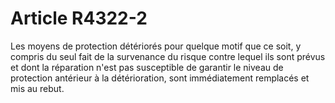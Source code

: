 # Article R4322-2

  
Les moyens de protection détériorés pour quelque motif que ce soit, y compris du seul fait de la survenance du risque contre lequel ils sont prévus et dont la réparation n'est pas susceptible de garantir le niveau de protection antérieur à la détérioration, sont immédiatement remplacés et mis au rebut.